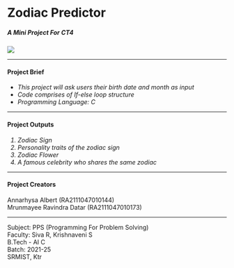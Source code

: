 # Zodiac Predictor
<b><h5>A Mini Project For CT4 </br></b></h5>
<img src ="https://cdn.britannica.com/72/223172-131-C3F72804/astrology-horoscope-circle.jpg">
<hr>
<h4>Project Brief</h4>
<ul>
  <i><li>This project will ask users their birth date and month as input</li>
    <li> Code comprises of If-else loop structure</li>
    <li> Programming Language: C </li></i></ul> <hr>
<h4>Project Outputs</h4>
<ol><i>
  <li> Zodiac Sign</li>
  <li> Personality traits of the zodiac sign</li>
  <li> Zodiac Flower</li>
  <li> A famous celebrity who shares the same zodiac</li></i></ol><hr>
<h4> Project Creators </h4>
Annarhysa Albert (RA2111047010144)</br>
Mrunmayee Ravindra Datar (RA2111047010173)</br><hr>
Subject: PPS (Programming For Problem Solving)</br>
Faculty: Siva R, Krishnaveni S</br>
B.Tech - AI C </br>
Batch: 2021-25 </br>
SRMIST, Ktr </br>
